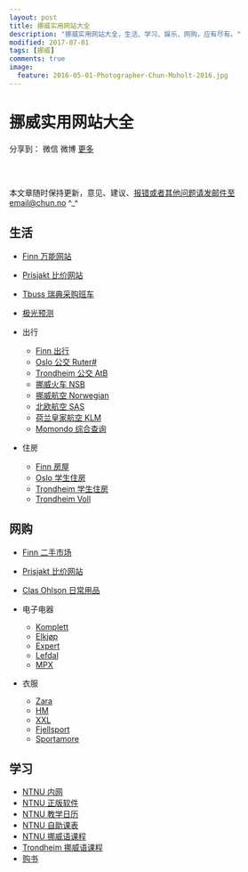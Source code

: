 ```yaml
---
layout: post
title: 挪威实用网站大全
description: "挪威实用网站大全，生活、学习、娱乐、网购，应有尽有。"
modified: 2017-07-01
tags: [挪威]
comments: true
image:
  feature: 2016-05-01-Photographer-Chun-Moholt-2016.jpg
---
```


# 挪威实用网站大全

<div id="ckepop">
<span class="jiathis_txt">分享到：</span>
<a class="jiathis_button_weixin">微信</a>
<a class="jiathis_button_tsina">微博</a>
<a href="http://www.jiathis.com/share?uid=2074997"  class="jiathis jiathis_txt jiathis_separator jtico jtico_jiathis" target="_blank">更多</a></div>
<script type="text/javascript" src="http://v3.jiathis.com/code/jia.js?uid=2074997" charset="utf-8"></script>


### &nbsp;

本文章随时保持更新，意见、建议、报错或者其他问题请发邮件至email@chun.no  ^_^

## 生活

+ <a href="http://finn.no" target="_blank">Finn 万能网站</a>
+ <a href="http://prisjakt.no" target="_blank">Prisjakt 比价网站</a>
+ <a href="https://tbuss.no/gratis-handletur-til-sverige/" target="_blank">Tbuss 瑞典采购班车</a>
+ <a href="http://www.storm.no/nordlys/" target="_blank">极光预测</a>

+ 出行
    - <a href="https://www.finn.no/reise/" target="_blank">Finn 出行</a>
    - <a href="https://ruter.no/en/" target="_blank">Oslo 公交 Ruter#</a>
    - <a href="http://atb.no" target="_blank">Trondheim 公交 AtB</a>
    - <a href="http://nsb.no" target="_blank">挪威火车 NSB</a>
    - <a href="http://norwegian.no" target="_blank">挪威航空 Norwegian</a>
    - <a href="http://sas.no" target="_blank">北欧航空 SAS</a>
    - <a href="http://klm.no" target="_blank">荷兰皇家航空 KLM</a>
    - <a href="http://momondo.no" target="_blank">Momondo 综合查询</a>

+ 住房
    - <a href="https://www.finn.no/realestate/browse.html" target="_blank">Finn 房屋</a>
    - <a href="https://www.sio.no/en/" target="_blank">Oslo 学生住房</a>
    - <a href="http://sit.no" target="_blank">Trondheim 学生住房</a>
    - <a href="http://frost.no" target="_blank">Trondheim Voll</a>

## 网购

+ <a href="https://www.finn.no/bap/browse.html" target="_blank">Finn 二手市场</a>
+ <a href="http://prisjakt.no" target="_blank">Prisjakt 比价网站</a>
+ <a href="http://www.clasohlson.com/no/" target="_blank">Clas Ohlson 日常用品</a>

+ 电子电器
    - <a href="http://komplett.no" target="_blank">Komplett</a>
    - <a href="http://elkjop.no" target="_blank">Elkjøp</a>
    - <a href="http://expert.no" target="_blank">Expert</a>
    - <a href="http://lefdal.no" target="_blank">Lefdal</a>
    - <a href="http://mpx.no" target="_blank">MPX</a>

+ 衣服
    - <a href="https://www.zara.com/no/en/" target="_blank">Zara</a>
    - <a href="http://www.hm.com/no/" target="_blank">HM</a>
    - <a href="https://xxl.no" target="_blank">XXL</a>
    - <a href="https://fjellsport.no" target="_blank">Fjellsport</a>
    - <a href="https://sportamore.no" target="_blank">Sportamore</a>


## 学习
+ <a href="http://innsida.ntnu.no" target="_blank">NTNU 内网</a>
+ <a href="https://software.ntnu.no" target="_blank">NTNU 正版软件</a>
+ <a href="http://www.ntnu.edu/studies/academiccalendar" target="_blank">NTNU 教学日历</a>
+ <a href="https://ntnu.1024.no" target="_blank">NTNU 自助课表</a>
+ <a href="https://www.ntnu.no/norskkurs" target="_blank">NTNU 挪威语课程</a>
+ <a href="https://www.trondheim.kommune.no/content/1117725482/Norskkurs" target="_blank">Trondheim 挪威语课程</a>
+ <a href="https://www.adlibris.com/no/" target="_blank">购书</a>
